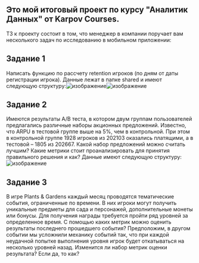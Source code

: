 ## Это мой итоговый проект по курсу "Аналитик Данных" от Karpov Courses. 
ТЗ к проекту состоит в том, что менеджер в компании поручает вам несколького задач по исследованию в мобильном приложении:
## Задание 1
Написать функцию по рассчету retention игроков (по дням от даты регистрации игрока). Данные лежат в папке shared и имеют следующую структуру:![изображение](https://github.com/user-attachments/assets/5b525927-a86d-4ae2-b7ca-ec120c063af4)![изображение](https://github.com/user-attachments/assets/cffb0796-3462-4b5f-bab2-c7586604e1fc)
## Задание 2
Имеются результаты A/B теста, в котором двум группам пользователей предлагались различные наборы акционных предложений. Известно, что ARPU в тестовой группе выше на 5%, чем в контрольной. При этом в контрольной группе 1928 игроков из 202103 оказались платящими, а в тестовой – 1805 из 202667.
Какой набор предложений можно считать лучшим? Какие метрики стоит проанализировать для принятия правильного решения и как?
Данные имеют следующую структуру:![изображение](https://github.com/user-attachments/assets/923cb4c5-c822-4381-950f-04c1a06f1113)
## Задание 3
В игре Plants & Gardens каждый месяц проводятся тематические события, ограниченные по времени. В них игроки могут получить уникальные предметы для сада и персонажей, дополнительные монеты или бонусы. Для получения награды требуется пройти ряд уровней за определенное время. С помощью каких метрик можно оценить результаты последнего прошедшего события?
Предположим, в другом событии мы усложнили механику событий так, что при каждой неудачной попытке выполнения уровня игрок будет откатываться на несколько уровней назад. Изменится ли набор метрик оценки результата? Если да, то как?
